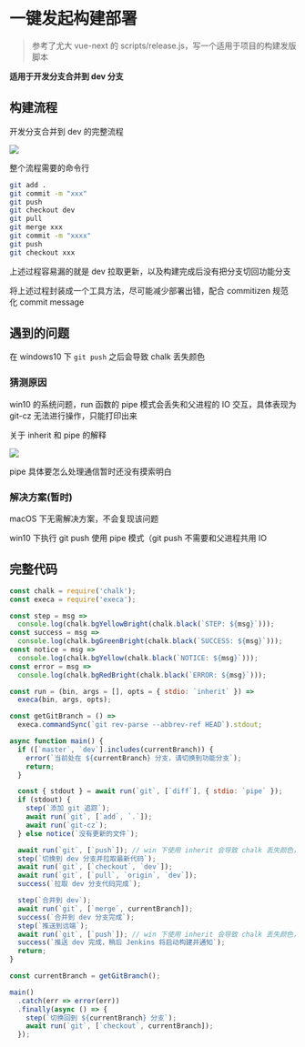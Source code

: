# 一键发起构建部署

> 参考了尤大 vue-next 的 scripts/release.js，写一个适用于项目的构建发版脚本

**适用于开发分支合并到 dev 分支**

## 构建流程

开发分支合并到 dev 的完整流程

![](https://cdn.jsdelivr.net/gh/aaronkwong929/pictures/20210728161623.png)

整个流程需要的命令行

```bash
git add .
git commit -m "xxx"
git push
git checkout dev
git pull
git merge xxx
git commit -m "xxxx"
git push
git checkout xxx
```

上述过程容易漏的就是 dev 拉取更新，以及构建完成后没有把分支切回功能分支

将上述过程封装成一个工具方法，尽可能减少部署出错，配合 commitizen 规范化 commit message

## 遇到的问题

在 windows10 下 `git push` 之后会导致 chalk 丢失颜色

### 猜测原因

win10 的系统问题，run 函数的 pipe 模式会丢失和父进程的 IO 交互，具体表现为 git-cz 无法进行操作，只能打印出来

关于 inherit 和 pipe 的解释

![](https://cdn.jsdelivr.net/gh/aaronkwong929/pictures/20210729094409.png)

pipe 具体要怎么处理通信暂时还没有摸索明白

### 解决方案(暂时)

macOS 下无需解决方案，不会复现该问题

win10 下执行 git push 使用 pipe 模式（git push 不需要和父进程共用 IO

## 完整代码

```js
const chalk = require('chalk');
const execa = require('execa');

const step = msg =>
  console.log(chalk.bgYellowBright(chalk.black(`STEP: ${msg}`)));
const success = msg =>
  console.log(chalk.bgGreenBright(chalk.black(`SUCCESS: ${msg}`)));
const notice = msg =>
  console.log(chalk.bgYellow(chalk.black(`NOTICE: ${msg}`)));
const error = msg =>
  console.log(chalk.bgRedBright(chalk.black(`ERROR: ${msg}`)));

const run = (bin, args = [], opts = { stdio: `inherit` }) =>
  execa(bin, args, opts);

const getGitBranch = () =>
  execa.commandSync(`git rev-parse --abbrev-ref HEAD`).stdout;

async function main() {
  if ([`master`, `dev`].includes(currentBranch)) {
    error(`当前处在 ${currentBranch} 分支，请切换到功能分支`);
    return;
  }

  const { stdout } = await run(`git`, [`diff`], { stdio: `pipe` });
  if (stdout) {
    step(`添加 git 追踪`);
    await run(`git`, [`add`, `.`]);
    await run(`git-cz`);
  } else notice(`没有更新的文件`);

  await run(`git`, [`push`]); // win 下使用 inherit 会导致 chalk 丢失颜色，要使用pipe解决；macOS 下不会发生这个问题
  step(`切换到 dev 分支并拉取最新代码`);
  await run(`git`, [`checkout`, `dev`]);
  await run(`git`, [`pull`, `origin`, `dev`]);
  success(`拉取 dev 分支代码完成`);

  step(`合并到 dev`);
  await run(`git`, [`merge`, currentBranch]);
  success(`合并到 dev 分支完成`);
  step(`推送到远端`);
  await run(`git`, [`push`]); // win 下使用 inherit 会导致 chalk 丢失颜色，要使用pipe解决；macOS 下不会发生这个问题
  success(`推送 dev 完成，稍后 Jenkins 将启动构建并通知`);
  return;
}

const currentBranch = getGitBranch();

main()
  .catch(err => error(err))
  .finally(async () => {
    step(`切换回到 ${currentBranch} 分支`);
    await run(`git`, [`checkout`, currentBranch]);
  });
```
